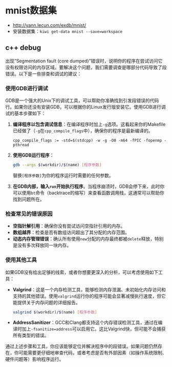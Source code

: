 # mnist数据集
- http://yann.lecun.com/exdb/mnist/
- 安装数据集：`kiwi get-data mnist --save=workspace`


## c++ debug
出现“Segmentation fault (core dumped)”错误时，说明你的程序在尝试访问它没有权限访问的内存区域。要解决这个问题，我们需要调查是哪部分代码导致了段错误。以下是一些排查和调试的建议：

### 使用GDB进行调试
GDB是一个强大的Unix下的调试工具，可以帮助你准确找到引发段错误的代码行。如果你还没有安装GDB，可以根据你的Linux发行版安装它。使用GDB进行调试的基本步骤如下：

1. **编译程序以包含调试信息**：在编译程序时加上`-g`选项。这看起来你的Makefile已经做了（`-g`在`cpp_compile_flags`中），确保你的程序是最新编译的。
   
   ```make
   cpp_compile_flags := -std=$(stdcpp) -w -g -O0 -m64 -fPIC -fopenmp -pthread
   ```

2. **使用GDB运行程序**：
   
   ```sh
   gdb --args $(workdir)/$(name) [程序参数]
   ```

   替换`[程序参数]`为你的程序运行时需要的任何参数。

3. **在GDB内部，输入`run`开始执行程序**。当程序崩溃时，GDB会停下来，此时你可以使用`bt`命令（backtrace的缩写）来查看函数调用栈，这通常可以帮助你找到问题所在。

### 检查常见的错误原因
- **空指针解引用**：确保你没有尝试访问空指针引用的内存。
- **数组越界**：检查是否有数组访问超出了其分配的内存范围。
- **动态内存管理错误**：确认所有使用`new`分配的内存最终都被`delete`释放，特别是没有多次释放同一块内存。

### 使用其他工具
如果GDB没有给出足够的线索，或者你想要更深入的分析，可以考虑使用如下工具：
- **Valgrind**：这是一个内存检测工具，能够检测内存泄漏、未初始化内存访问和支持的其他错误。使用`valgrind`运行你的程序可能会显著减慢执行速度，但它能提供关于内存问题的详细报告。
  
  ```sh
  valgrind $(workdir)/$(name) [程序参数]
  ```

- **AddressSanitizer**：GCC和Clang都支持这个内存错误检测工具，通过在编译时加上`-fsanitize=address`可以启用它。这比Valgrind快，但可能不会捕获所有类型的错误。

通过上述步骤和工具，你应该能够定位并解决程序中的段错误。如果问题仍然存在，你可能需要更仔细地审查代码，或者考虑是否有外部因素（如操作系统限制、硬件问题等）影响程序运行。